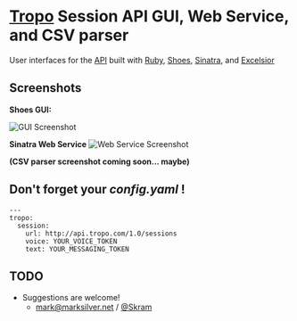 [Tropo](http://tropo.com) Session API GUI, Web Service, and CSV parser
==================================================
User interfaces for the [API](http://docs.tropo.com/appengine/2.0/frame.jsp?page=troposessionapi.htm) built with [Ruby](http://ruby-lang.org), [Shoes](http://shoes.heroku.com), [Sinatra](http://www.sinatrarb.com/), and [Excelsior](http://www.toastyapps.com/excelsior/)

Screenshots
-----------
**Shoes GUI:**

<!-- white space req'd so caption is above image -->
![GUI Screenshot](http://i49.tinypic.com/301d9fs.jpg)

**Sinatra Web Service** ![Web Service Screenshot](http://i50.tinypic.com/5nu2r7.png)

**(CSV parser screenshot coming soon... maybe)**

Don't forget your _config.yaml_ !
---------------------------------
	---
	tropo:
	  session:
	    url: http://api.tropo.com/1.0/sessions
	    voice: YOUR_VOICE_TOKEN
	    text: YOUR_MESSAGING_TOKEN
	
TODO
----
* Suggestions are welcome!
	* [mark@marksilver.net](mailto:mark@marksilver.net) / [@Skram](http://twitter.com/skram)
